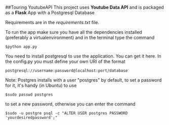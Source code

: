 ##Touring YoutubeAPI
This project uses **Youtube Data API** and is packaged as a **Flask** App with a Postgresql Database

Requirements are in the *requirements.txt* file.

To run the app make sure you have all the dependencies installed (preferably a virtualenvironment) and in the terminal type the command 
    
    $python app.py 

You need to install postgresql to use the application. You can get it here. In the config.py you must define your own URI of the format

    postgresql://username:password@localhost:port/database

Note: Postgres installs with a user "postgres" by default, to set a password for it, it's handy (in Ubuntu) to use 
    
    $sudo passwd postgres

to set a new password, otherwise you can enter the command

    $sudo -u postgre psql -c "ALTER USER postgres PASSWORD 'yourdesiredpassword';"